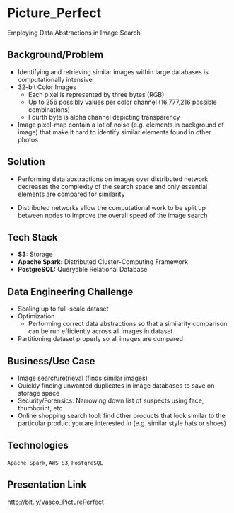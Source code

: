# Picture_Perfect
Employing Data Abstractions in Image Search

## Background/Problem

- Identifying and retrieving similar images within large databases is computationally intensive
- 32-bit Color Images 
    - Each pixel is represented by three bytes (RGB)
    - Up to 256 possibly values per color channel (16,777,216 possible combinations)
    - Fourth byte is alpha channel depicting transparency
- Image pixel-map contain a lot of noise (e.g. elements in background of image) that make it hard to identify similar elements found in other photos

## Solution

- Performing data abstractions on images over distributed network decreases the complexity of the search space and only essential elements are compared for similarity

- Distributed networks allow the computational work to be split up between nodes to improve the overall speed of the image search



## Tech Stack

- **S3:** Storage
- **Apache Spark:** Distributed Cluster-Computing Framework 
- **PostgreSQL:** Queryable Relational Database

## Data Engineering Challenge

- Scaling up to full-scale dataset
- Optimization
    - Performing correct data abstractions so that a similarity comparison can be run efficiently across all images in dataset
- Partitioning dataset properly so all images are compared

## Business/Use Case
- Image search/retrieval (finds similar images)
- Quickly finding unwanted duplicates in image databases to save on storage space
- Security/Forensics: Narrowing down list of suspects using face, thumbprint, etc
- Online shopping search tool: find other products that look similar to the particular product you are interested in (e.g. similar style hats or shoes)


## Technologies
`Apache Spark`, `AWS S3`, `PostgreSQL`

## Presentation Link
http://bit.ly/Vasco_PicturePerfect
